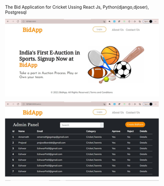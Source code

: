 The Bid Application for Cricket Ussing React Js, Python(django,djoser), Postgresql

![Alt Image text](https://github.com/AmarnathJagatap/BidApplication/blob/master/main.PNG "Optional Title")

![Alt Image text](https://github.com/AmarnathJagatap/BidApplication/blob/master/main%20login.PNG "Optional Title")
